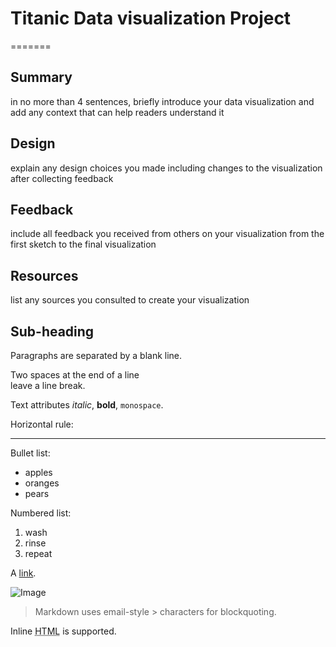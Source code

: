 # Titanic Data visualization Project
=======


## Summary

in no more than 4 sentences, briefly introduce your data visualization and add any context that can help readers understand it


## Design

explain any design choices you made including changes to the visualization after collecting feedback

## Feedback

include all feedback you received from others on your visualization from the first sketch to the final visualization

## Resources

list any sources you consulted to create your visualization

## Sub-heading
 
Paragraphs are separated
by a blank line.

Two spaces at the end of a line  
leave a line break.

Text attributes _italic_, 
**bold**, `monospace`.

Horizontal rule:

---

Bullet list:

  * apples
  * oranges
  * pears

Numbered list:

  1. wash
  2. rinse
  3. repeat

A [link](http://example.com).

![Image](Image_icon.png)

> Markdown uses email-style > characters for blockquoting.

Inline <abbr title="Hypertext Markup Language">HTML</abbr> is supported.
